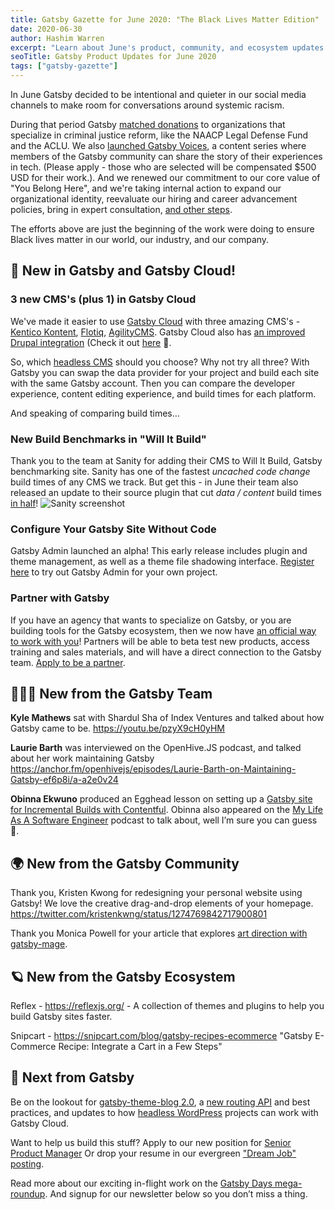 ```yaml
---
title: Gatsby Gazette for June 2020: "The Black Lives Matter Edition"
date: 2020-06-30
author: Hashim Warren
excerpt: "Learn about June's product, community, and ecosystem updates. This includes improvements to Incremental Builds and TypeScript support"
seoTitle: Gatsby Product Updates for June 2020
tags: ["gatsby-gazette"]
---
```


In June Gatsby decided to be intentional and quieter in our social media channels to make room for conversations around systemic racism.

During that period Gatsby [matched donations](https://www.gatsbyjs.com/donation-matching/) to organizations that specialize in criminal justice reform, like the NAACP Legal Defense Fund and the ACLU. We also [launched Gatsby Voices](https://www.gatsbyjs.com/gatsby-voices/), a content series where members of the Gatsby community can share the story of their experiences in tech. (Please apply - those who are selected will be compensated \$500 USD for their work.). And we renewed our commitment to our core value of "You Belong Here", and we're taking internal action to expand our organizational identity, reevaluate our hiring and career advancement policies, bring in expert consultation, [and other steps](https://www.gatsbyjs.org/blog/2020-06-11-you-belong-here-commitment/).

The efforts above are just the beginning of the work were doing to ensure Black lives matter in our world, our industry, and our company.

## 🚀 New in Gatsby and Gatsby Cloud!

### 3 new CMS's (plus 1) in Gatsby Cloud

We've made it easier to use [Gatsby Cloud](https://gatsbyjs.com) with three amazing CMS's - [Kentico Kontent](https://www.gatsbyjs.com/guides/kentico-kontent/), [Flotiq](https://www.gatsbyjs.com/guides/flotiq/), [AgilityCMS](https://www.gatsbyjs.com/guides/agility-cms/). Gatsby Cloud also has [an improved Drupal integration](https://youtu.be/Mm6wrDr2DBE) (Check it out [here](https://www.drupal.org/project/gatsby) 🎉.

So, which [headless CMS](/docs/glossary/headless-cms/) should you choose? Why not try all three? With Gatsby you can swap the data provider for your project and build each site with the same Gatsby account. Then you can compare the developer experience, content editing experience, and build times for each platform.

And speaking of comparing build times…

### New Build Benchmarks in "Will It Build"

Thank you to the team at Sanity for adding their CMS to Will It Build, Gatsby benchmarking site. Sanity has one of the fastest _uncached code change_ build times of any CMS we track. But get this - in June their team also released an update to their source plugin that cut _data / content_ build times [in half](https://willit.build/details/type/blog/source/sanity/page-count/8192)!
![Sanity screenshot](./will-it-build-sanity-screenshot.png)

### Configure Your Gatsby Site Without Code

Gatsby Admin launched an alpha! This early release includes plugin and theme management, as well as a theme file shadowing interface. [Register here](https://www.gatsbyjs.com/admin-alpha/) to try out Gatsby Admin for your own project.

### Partner with Gatsby

If you have an agency that wants to specialize on Gatsby, or you are building tools for the Gatsby ecosystem, then we now have [an official way to work with you](/blog/2020-06-22-Announcing-Gatsby-Partner-Program/)! Partners will be able to beta test new products, access training and sales materials, and will have a direct connection to the Gatsby team. [Apply to be a partner](https://www.gatsbyjs.com/partner).

## 👩🏽‍🚀 New from the Gatsby Team

**Kyle Mathews** sat with Shardul Sha of Index Ventures and talked about how Gatsby came to be.
https://youtu.be/pzyX9cH0yHM

**Laurie Barth** was interviewed on the OpenHive.JS podcast, and talked about her work maintaining Gatsby https://anchor.fm/openhivejs/episodes/Laurie-Barth-on-Maintaining-Gatsby-ef6p8i/a-a2e0v24

**Obinna Ekwuno** produced an Egghead lesson on setting up a [Gatsby site for Incremental Builds with Contentful](https://egghead.io/lessons/gatsby-set-up-a-gatsby-site-for-incremental-builds-with-contentful-cms-on-gatsby-cloud). Obinna also appeared on the [My Life As A Software Engineer](https://anchor.fm/mylifeasasoftwareengineer/episodes/EP-12-Learning-about-Gatsby-with-Obinna-Ekwuno-edt2tk) podcast to talk about, well I’m sure you can guess 🙂.

## 🌍 New from the Gatsby Community

Thank you, Kristen Kwong for redesigning your personal website using Gatsby! We love the creative drag-and-drop elements of your homepage. https://twitter.com/kristenkwng/status/1274769842717900801

Thank you Monica Powell for your article that explores [art direction with gatsby-mage](https://www.aboutmonica.com/blog/2020-06-24-exploring-art-direction-in-gatsby).

## 🪐 New from the Gatsby Ecosystem

Reflex - https://reflexjs.org/ - A collection of themes and plugins to help you build Gatsby sites faster.

Snipcart - https://snipcart.com/blog/gatsby-recipes-ecommerce "Gatsby E-Commerce Recipe: Integrate a Cart in a Few Steps"

## 💫 Next from Gatsby

Be on the lookout for [gatsby-theme-blog 2.0](https://github.com/gatsbyjs/gatsby/issues/23910), a [new routing API](https://www.youtube.com/watch?v=tAcAkqOcs3c) and best practices, and updates to how [headless WordPress]() projects can work with Gatsby Cloud.

Want to help us build this stuff? Apply to our new position for [Senior Product Manager](https://www.gatsbyjs.com/careers/senior-product-manager--marketing---content-collaboration--4027422003) Or drop your resume in our evergreen ["Dream Job" posting](https://www.gatsbyjs.com/careers/dream-job-4011361003).

Read more about our exciting in-flight work on the [Gatsby Days mega-roundup](/blog/2020-06-23-Reconfiguring-Gatsby-Days/#coming-soon). And signup for our newsletter below so you don’t miss a thing.
